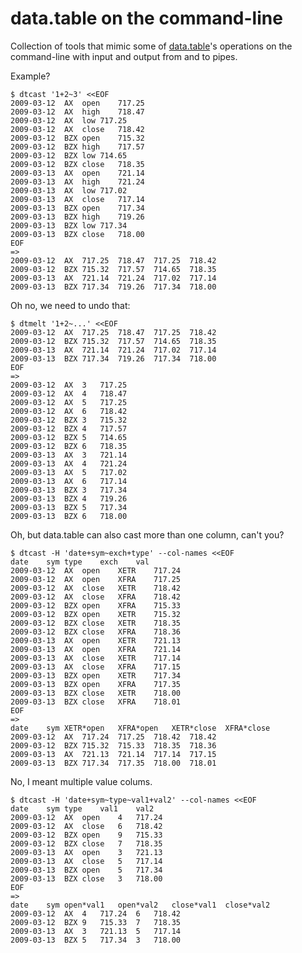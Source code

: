 data.table on the command-line
==============================

Collection of tools that mimic some of [data.table][1]'s operations
on the command-line with input and output from and to pipes.

Example?

    $ dtcast '1+2~3' <<EOF
    2009-03-12	AX	open	717.25
    2009-03-12	AX	high	718.47
    2009-03-12	AX	low	717.25
    2009-03-12	AX	close	718.42
    2009-03-12	BZX	open	715.32
    2009-03-12	BZX	high	717.57
    2009-03-12	BZX	low	714.65
    2009-03-12	BZX	close	718.35
    2009-03-13	AX	open	721.14
    2009-03-13	AX	high	721.24
    2009-03-13	AX	low	717.02
    2009-03-13	AX	close	717.14
    2009-03-13	BZX	open	717.34
    2009-03-13	BZX	high	719.26
    2009-03-13	BZX	low	717.34
    2009-03-13	BZX	close	718.00
    EOF
    =>
    2009-03-12	AX	717.25	718.47	717.25	718.42
    2009-03-12	BZX	715.32	717.57	714.65	718.35
    2009-03-13	AX	721.14	721.24	717.02	717.14
    2009-03-13	BZX	717.34	719.26	717.34	718.00

Oh no, we need to undo that:

    $ dtmelt '1+2~...' <<EOF
    2009-03-12	AX	717.25	718.47	717.25	718.42
    2009-03-12	BZX	715.32	717.57	714.65	718.35
    2009-03-13	AX	721.14	721.24	717.02	717.14
    2009-03-13	BZX	717.34	719.26	717.34	718.00
    EOF
    =>
    2009-03-12	AX	3	717.25
    2009-03-12	AX	4	718.47
    2009-03-12	AX	5	717.25
    2009-03-12	AX	6	718.42
    2009-03-12	BZX	3	715.32
    2009-03-12	BZX	4	717.57
    2009-03-12	BZX	5	714.65
    2009-03-12	BZX	6	718.35
    2009-03-13	AX	3	721.14
    2009-03-13	AX	4	721.24
    2009-03-13	AX	5	717.02
    2009-03-13	AX	6	717.14
    2009-03-13	BZX	3	717.34
    2009-03-13	BZX	4	719.26
    2009-03-13	BZX	5	717.34
    2009-03-13	BZX	6	718.00

Oh, but data.table can also cast more than one column, can't you?

    $ dtcast -H 'date+sym~exch+type' --col-names <<EOF
    date	sym	type	exch	val
    2009-03-12	AX	open	XETR	717.24
    2009-03-12	AX	open	XFRA	717.25
    2009-03-12	AX	close	XETR	718.42
    2009-03-12	AX	close	XFRA	718.42
    2009-03-12	BZX	open	XFRA	715.33
    2009-03-12	BZX	open	XETR	715.32
    2009-03-12	BZX	close	XETR	718.35
    2009-03-12	BZX	close	XFRA	718.36
    2009-03-13	AX	open	XETR	721.13
    2009-03-13	AX	open	XFRA	721.14
    2009-03-13	AX	close	XETR	717.14
    2009-03-13	AX	close	XFRA	717.15
    2009-03-13	BZX	open	XETR	717.34
    2009-03-13	BZX	open	XFRA	717.35
    2009-03-13	BZX	close	XETR	718.00
    2009-03-13	BZX	close	XFRA	718.01
    EOF
    =>
    date	sym	XETR*open	XFRA*open	XETR*close	XFRA*close
    2009-03-12	AX	717.24	717.25	718.42	718.42
    2009-03-12	BZX	715.32	715.33	718.35	718.36
    2009-03-13	AX	721.13	721.14	717.14	717.15
    2009-03-13	BZX	717.34	717.35	718.00	718.01

No, I meant multiple value colums.

    $ dtcast -H 'date+sym~type~val1+val2' --col-names <<EOF
    date	sym	type	val1	val2
    2009-03-12	AX	open	4	717.24
    2009-03-12	AX	close	6	718.42
    2009-03-12	BZX	open	9	715.33
    2009-03-12	BZX	close	7	718.35
    2009-03-13	AX	open	3	721.13
    2009-03-13	AX	close	5	717.14
    2009-03-13	BZX	open	5	717.34
    2009-03-13	BZX	close	3	718.00
    EOF
    =>
    date	sym	open*val1	open*val2	close*val1	close*val2
    2009-03-12	AX	4	717.24	6	718.42
    2009-03-12	BZX	9	715.33	7	718.35
    2009-03-13	AX	3	721.13	5	717.14
    2009-03-13	BZX	5	717.34	3	718.00


  [1]: http://github.com/Rdatatable/data.table/wiki
